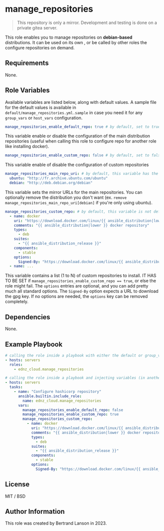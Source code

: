 manage_repositories
=========
> This repository is only a mirror. Development and testing is done on a private gitea server.

This role enables you to manage repositories on **debian-based** distributions. It can be used on its own , or be called by other roles the configure repositories on demand.

Requirements
------------

None.

Role Variables
--------------
Available variables are listed below, along with default values. A sample file for the default values is available in `default/manage_repositories.yml.sample` in case you need it for any `group_vars` or `host_vars` configuration.

```yaml
manage_repositories_enable_default_repo: true # by default, set to true
```
This variable enable or disable the configuration of the main distribution repositories (useful when calling this role to configure repo for another role like installing docker).

```yaml
manage_repositories_enable_custom_repo: false # by default, set to false
```
This variable enable of disable the configuration of custom repositories

```yaml
manage_repositories_main_repo_uri: # by default, this variable has the following values
  ubuntu: "http://fr.archive.ubuntu.com/ubuntu"
  debian: "http://deb.debian.org/debian"
```
This variable sets the mirror URLs for the main repositories. You can optionally remove the distribution you don't want (ex. `remove manage_repositories_main_repo_uri[debian]` if you're only using ubuntu).

```yaml
manage_repositories_custom_repo: # by default, this variable is not defined
  - name: docker
    uri: "https://download.docker.com/linux/{{ ansible_distribution|lower }}"
    comments: "{{ ansible_distribution|lower }} docker repository"
    types:
      - deb
    suites:
      - "{{ ansible_distribution_release }}"
    components:
      - stable
    options:
      Signed-By: "https://download.docker.com/linux/{{ ansible_distribution|lower }}/gpg"
  - name: ...
```
This variable contains a list (1 to N) of custom repositories to install. IT HAS  TO BE SET if `manage_repositories_enable_custom_repo == true`, or else the role might fail. The `options` entries are optional, and you can add pretty much all standard options. The `Signed-By` option expects a URL to download the gpg key. If no options are needed, the `options` key can be removed completely.

Dependencies
------------

None.

Example Playbook
----------------

```yaml
# calling the role inside a playbook with either the default or group_vars/host_vars
- hosts: servers
  roles:
    - ednz_cloud.manage_repositories
```

```yaml
# calling the role inside a playbook and injecting variables (in another role for example)
- hosts: servers
  tasks:
    - name: "Configure hashicorp repository"
      ansible.builtin.include_role:
        name: ednz_cloud.manage_repositories
      vars:
        manage_repositories_enable_default_repo: false
        manage_repositories_enable_custom_repo: true
        manage_repositories_custom_repo:
          - name: docker
            uri: "https://download.docker.com/linux/{{ ansible_distribution|lower }}"
            comments: "{{ ansible_distribution|lower }} docker repository"
            types:
              - deb
            suites:
              - "{{ ansible_distribution_release }}"
            components:
              - stable
            options:
              Signed-By: "https://download.docker.com/linux/{{ ansible_distribution|lower }}/gpg"
```

License
-------

MIT / BSD

Author Information
------------------

This role was created by Bertrand Lanson in 2023.
